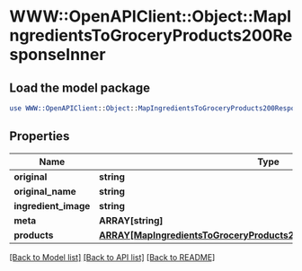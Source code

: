 # WWW::OpenAPIClient::Object::MapIngredientsToGroceryProducts200ResponseInner

## Load the model package
```perl
use WWW::OpenAPIClient::Object::MapIngredientsToGroceryProducts200ResponseInner;
```

## Properties
Name | Type | Description | Notes
------------ | ------------- | ------------- | -------------
**original** | **string** |  | 
**original_name** | **string** |  | 
**ingredient_image** | **string** |  | 
**meta** | **ARRAY[string]** |  | 
**products** | [**ARRAY[MapIngredientsToGroceryProducts200ResponseInnerProductsInner]**](MapIngredientsToGroceryProducts200ResponseInnerProductsInner.md) |  | 

[[Back to Model list]](../README.md#documentation-for-models) [[Back to API list]](../README.md#documentation-for-api-endpoints) [[Back to README]](../README.md)



